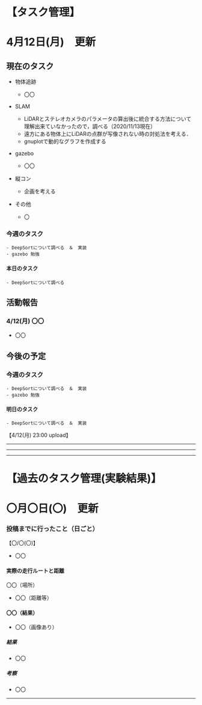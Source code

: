 # 【タスク管理】
# 4月12日(月)　更新

## 現在のタスク
- 物体追跡
  - 〇〇
  

- SLAM
  - LiDARとステレオカメラのパラメータの算出後に統合する方法について理解出来ていなかったので，調べる（2020/11/13現在）
  - 遠方にある物体上にLiDARの点群が写像されない時の対処法を考える．
  - gnuplotで動的なグラフを作成する
  

- gazebo
  - 〇〇
  
  
- 縦コン
  - 企画を考える
  
 

- その他
  - 〇
   
   
   
### 今週のタスク

    - DeepSortについて調べる　＆　実装
    - gazebo 勉強
    

#### 本日のタスク

    - DeepSortについて調べる
    
 
 
 
   
## 活動報告
### 4/12(月) 〇〇
- 〇〇



## 今後の予定
### 今週のタスク

    - DeepSortについて調べる　＆　実装
    - gazebo 勉強
    
    
#### 明日のタスク
    
    - DeepSortについて調べる　＆　実装
    


【4/12(月) 23:00 upload】




-----------------------------------------------------
-----------------------------------------------------
-----------------------------------------------------

# 【過去のタスク管理(実験結果)】

# 〇月〇日(〇)　更新

### 投稿までに行ったこと（日ごと）
【〇/〇(〇)】
- 〇〇

#### 実際の走行ルートと距離
〇〇（場所）
- 〇〇（距離等）

#### 〇〇（結果）
- 〇〇（画像あり）


##### 結果
- 〇〇

##### 考察
- 〇〇


-----------------------------------------------------

